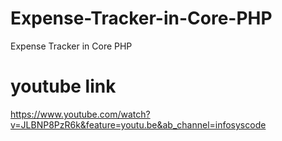 # Expense-Tracker-in-Core-PHP
Expense Tracker in Core PHP
# youtube link
https://www.youtube.com/watch?v=JLBNP8PzR6k&feature=youtu.be&ab_channel=infosyscode
